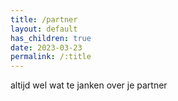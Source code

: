 ```yaml
---
title: /partner
layout: default
has_children: true
date: 2023-03-23
permalink: /:title
---
```


altijd wel wat te janken over je partner
